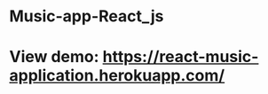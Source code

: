# Music-app-React_js



# View demo: https://react-music-application.herokuapp.com/


<!-- <img src="https://github.com/vishnusiju/React_Netflix/blob/main/demo-img/music-1.png"><br>

<img src="https://github.com/vishnusiju/React_Netflix/blob/main/NF-R/nr2.png"><br>

<img src="https://github.com/vishnusiju/React_Netflix/blob/main/NF-R/nr3.png"><br>

<img src="https://github.com/vishnusiju/React_Netflix/blob/main/NF-R/nr4.png"><br> -->
